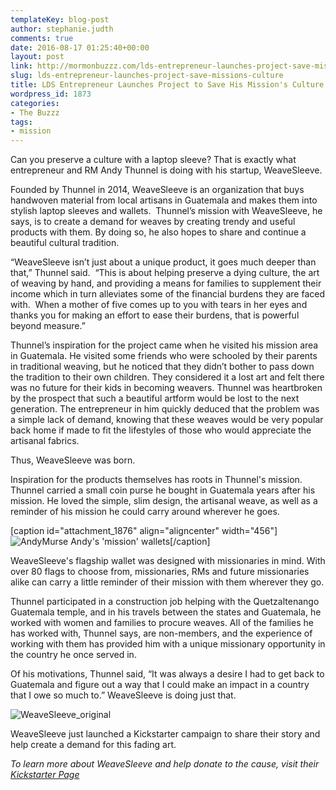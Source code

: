 ```yaml
---
templateKey: blog-post
author: stephanie.judth
comments: true
date: 2016-08-17 01:25:40+00:00
layout: post
link: http://mormonbuzzz.com/lds-entrepreneur-launches-project-save-missions-culture/
slug: lds-entrepreneur-launches-project-save-missions-culture
title: LDS Entrepreneur Launches Project to Save His Mission's Culture
wordpress_id: 1873
categories:
- The Buzzz
tags:
- mission
---
```


Can you preserve a culture with a laptop sleeve? That is exactly what entrepreneur and RM Andy Thunnel is doing with his startup, WeaveSleeve.

Founded by Thunnel in 2014, WeaveSleeve is an organization that buys handwoven material from local artisans in Guatemala and makes them into stylish laptop sleeves and wallets.  Thunnel’s mission with WeaveSleeve, he says, is to create a demand for weaves by creating trendy and useful products with them. By doing so, he also hopes to share and continue a beautiful cultural tradition.

“WeaveSleeve isn’t just about a unique product, it goes much deeper than that,” Thunnel said.  “This is about helping preserve a dying culture, the art of weaving by hand, and providing a means for families to supplement their income which in turn alleviates some of the financial burdens they are faced with.  When a mother of five comes up to you with tears in her eyes and thanks you for making an effort to ease their burdens, that is powerful beyond measure.”

Thunnel’s inspiration for the project came when he visited his mission area in Guatemala. He visited some friends who were schooled by their parents in traditional weaving, but he noticed that they didn’t bother to pass down the tradition to their own children. They considered it a lost art and felt there was no future for their kids in becoming weavers. Thunnel was heartbroken by the prospect that such a beautiful artform would be lost to the next generation. The entrepreneur in him quickly deduced that the problem was a simple lack of demand, knowing that these weaves would be very popular back home if made to fit the lifestyles of those who would appreciate the artisanal fabrics.

Thus, WeaveSleeve was born.

Inspiration for the products themselves has roots in Thunnel's mission. Thunnel carried a small coin purse he bought in Guatemala years after his mission. He loved the simple, slim design, the artisanal weave, as well as a reminder of his mission he could carry around wherever he goes.

[caption id="attachment_1876" align="aligncenter" width="456"]![AndyMurse](http://mormonbuzzz.com/wp-content/uploads/2016/08/AndyMurse.jpg) Andy's 'mission' wallets[/caption]

WeaveSleeve's flagship wallet was designed with missionaries in mind. With over 80 flags to choose from, missionaries, RMs and future missionaries alike can carry a little reminder of their mission with them wherever they go.

Thunnel participated in a construction job helping with the Quetzaltenango Guatemala temple, and in his travels between the states and Guatemala, he worked with women and families to procure weaves. All of the families he has worked with, Thunnel says, are non-members, and the experience of working with them has provided him with a unique missionary opportunity in the country he once served in.

Of his motivations, Thunnel said, “It was always a desire I had to get back to Guatemala and figure out a way that I could make an impact in a country that I owe so much to.” WeaveSleeve is doing just that.

![WeaveSleeve_original](http://mormonbuzzz.com/wp-content/uploads/2016/08/WeaveSleeve_original.jpg)

WeaveSleeve just launched a Kickstarter campaign to share their story and help create a demand for this fading art.

_To learn more about WeaveSleeve and help donate to the cause, visit their [Kickstarter Page](https://www.kickstarter.com/projects/weavesleevewallet/weavesleeve-the-flagship-wallet-line-and-macbook-s?ref=category_popular)_
